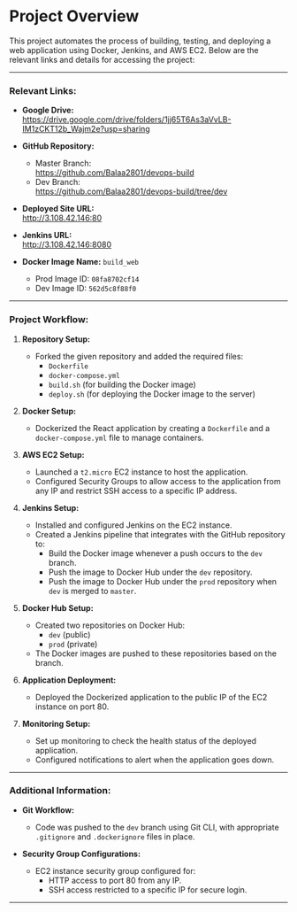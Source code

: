 # Project Overview

This project automates the process of building, testing, and deploying a web application using Docker, Jenkins, and AWS EC2. Below are the relevant links and details for accessing the project:

---

### Relevant Links:
- **Google Drive:**  
  https://drive.google.com/drive/folders/1jj65T6As3aVvLB-IM1zCKT12b_Wajm2e?usp=sharing
  
- **GitHub Repository:**  
  - Master Branch:  
    https://github.com/Balaa2801/devops-build
  - Dev Branch:  
    https://github.com/Balaa2801/devops-build/tree/dev
    
- **Deployed Site URL:**  
  http://3.108.42.146:80
  
- **Jenkins URL:**  
  http://3.108.42.146:8080
  
- **Docker Image Name:** `build_web`  
  - Prod Image ID: `08fa8702cf14`  
  - Dev Image ID: `562d5c8f88f0`

---

### Project Workflow:

1. **Repository Setup:**  
   - Forked the given repository and added the required files:
     - `Dockerfile`
     - `docker-compose.yml`
     - `build.sh` (for building the Docker image)
     - `deploy.sh` (for deploying the Docker image to the server)

2. **Docker Setup:**  
   - Dockerized the React application by creating a `Dockerfile` and a `docker-compose.yml` file to manage containers.

3. **AWS EC2 Setup:**  
   - Launched a `t2.micro` EC2 instance to host the application.
   - Configured Security Groups to allow access to the application from any IP and restrict SSH access to a specific IP address.

4. **Jenkins Setup:**  
   - Installed and configured Jenkins on the EC2 instance.
   - Created a Jenkins pipeline that integrates with the GitHub repository to:
     - Build the Docker image whenever a push occurs to the `dev` branch.
     - Push the image to Docker Hub under the `dev` repository.
     - Push the image to Docker Hub under the `prod` repository when `dev` is merged to `master`.

5. **Docker Hub Setup:**  
   - Created two repositories on Docker Hub:
     - `dev` (public)
     - `prod` (private)
   - The Docker images are pushed to these repositories based on the branch.

6. **Application Deployment:**  
   - Deployed the Dockerized application to the public IP of the EC2 instance on port 80.

7. **Monitoring Setup:**  
   - Set up monitoring to check the health status of the deployed application.
   - Configured notifications to alert when the application goes down.

---

### Additional Information:

- **Git Workflow:**  
  - Code was pushed to the `dev` branch using Git CLI, with appropriate `.gitignore` and `.dockerignore` files in place.

- **Security Group Configurations:**  
  - EC2 instance security group configured for:
    - HTTP access to port 80 from any IP.
    - SSH access restricted to a specific IP for secure login.

---
